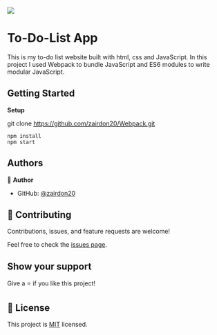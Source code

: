 ![](https://img.shields.io/badge/Microverse-blueviolet)

# To-Do-List App

This is my to-do list website built with html, css and JavaScript. In this project I used Webpack to bundle JavaScript and ES6 modules to write modular JavaScript. 

## Getting Started

**Setup**

git clone https://github.com/zairdon20/Webpack.git

```
npm install
npm start
```

## Authors

👤 **Author**

- GitHub: [@zairdon20](https://github.com/zairdon20)

## 🤝 Contributing

Contributions, issues, and feature requests are welcome!

Feel free to check the [issues page](../../issues/).

## Show your support

Give a ⭐️ if you like this project!

## 📝 License

This project is [MIT](./MIT.md) licensed.